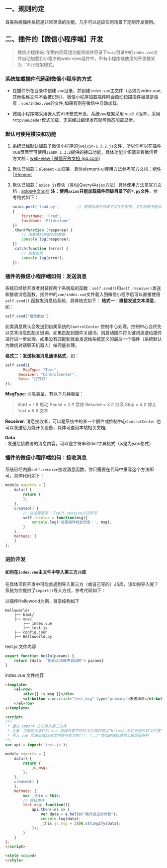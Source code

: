 ## 一、规则约定
自美系统插件系统是非常灵活的功能，几乎可以适应任何场景下定制开发使用。


## 二、插件的【微信小程序端】开发

> 微信小程序端: 使用内网穿透功能将插件目录下`vue/`目录中的`index.vue`文件自动加载到小程序的web-view组件中，所有小程序端使用的开发框架为：VUE框架模式。

### 系统加载插件代码到微信小程序的方式

- 在插件所在目录中创建 `vue`目录，并创建`index.vue`主文件（必须为index.vue,其他名称文件不会被识别）、微信小程序加载插件时会自动扫描插件目录是否有：`vue/index.vue`的文件,如果有则在微信中自动加载。

- 微信小程序端采用嵌入式VUE模式开发，系统`vue`框架采用 `vue2.0`版本，采用`httpVueLoader`模式加载，无需经过编译发布就可动态加载显示。

### 默认可使用模块和功能

1. 系统已经默认加载了微信小程序的`jweixin-1.3.2.js`文件，所以你可以在插件vue页面里可使用`JSSDK 1.3.2`提供的接口功能，具体功能介绍请查看微信官方文档：[web-view | 微信开放文档 (qq.com)](https://developers.weixin.qq.com/miniprogram/dev/component/web-view.html)

3. 默认已加载：`element-ui`框架，具体element-ui使用方法参考官方文档：[组件 | Element](https://element.eleme.cn/#/zh-CN/component/installation)

4. 默认已加载：`axios.js`模块（类似jQuery中`ajax`方法）具体使用方法见官方文档：[axios中文文档](http://www.axios-js.com/zh-cn/docs/)
	**注：使用`axios`只能加载插件同级目录下的`*.py`文件**，参考格式如下：

	```js
	axios.post('load.py',		 // 直接写插件目录下文件名即可，文件前面不能加"/","./"等符号
	{
	    firstName: 'Fred',
	    lastName: 'Flintstone'
	})
	.then(function (response) {
	  	// 加载成功获取到的数据
	    console.log(response);
	})
	.catch(function (error) {
	  	// 加载失败
	    console.log(error);
	});
	```

### 插件的微信小程序端如何：发送消息

​		系统已经给开发者封装好两个系统级的函数：`self.send()`和`self.receive()`发送和接收消息函数，插件中的`vue/index.vue`文件载入到微信小程序后可以直接使用`self.send()` 函数发消息给系统，具体格式如下：
​
**格式一：直接发送文本消息**，如：

```js
self.send('播放歌曲');
```
此类消息默认会发送到自美系统的`ControlCenter` 控制中心处理，控制中心会优先以文本消息匹配关键词，如果匹配到插件关键词，则启动插件将关键词发送给插件进行进一步处理。如果没有匹配到就会发送给系统定义的最后一个插件（系统默认为微信对话聊天机器人）做兜底处理。

**格式二：发送标准消息通讯格式**，如：

```js
self.send({
		MsgType: "Text",
	  Receiver: "ControlCenter",
	  Data: "打开灯"
});
```

**MsgType**: 消息类型，有以下几种类型：

> Start         =  1  # 启动
	Pause       =  2  # 暂停
	Resume   =  3  # 继续
	Stop         =  4  # 停止
	Text          =  5  # 文本

**Receiver**: 消息接收者，可以是系统中的某一个插件或控制中心`ControlCenter` 也可以发送给万能开关设备，具体可查阅本站相关文档;

**Data**: 发送给接收者的消息内容，可以是字符串和dict字典格式（js是为json格式）

### 插件的微信小程序端如何：接收消息

系统已经内置`self.receive`接收消息函数，你只需要在代码中重写这个方法即可，具体代码如下：

```javascript
module.exports = {
    data() {
        return {
        };
    },
    created() {
        // 在这里重写一下self.receive方法即可
        self.receive = function(msg){
            console.log('这是插件收到消息：', msg);
        }
    },
    methods: {
    }
};
```

### 进阶开发

#### 如何在`index.vue`主文件中导入第三方`JS`库

在具体项目开发中可能会遇到导入第三方（或自己写的）JS库，该如何导入呢？系统为你提供了`import()`导入方式，参考代码如下：

以插件Helloworld为例，目录结构如下

```shell
Helloworld/
    ├── html/
    ├── vue/
        ├── index.vue
        ├── test.js
    ├── config.json
    ├── Helloworld.py
```

test.js 文件内容

```javascript
export function hello(params) {
    return {data: '我是从JS库中返回的'+ params}
}
```

index.vue 文件内容

```html
<template>
    <el-row>
        <div>{{ js_msg }}</div>
        <el-button v-on:click="test_msg" type="primary">发送消息</el-button>
    </el-row>
</template>

<script>
/**
 * 通过 import 方法导入第三方库
 * 注意：只能导入插件的 vue 同级目录下的JS文件库和可以“https//方式访问的JS文件库”
 * 导入 vue 同级目录JS库文件前不能含有"/"，"../"类似的根目录和上级目录符号
**/
var api = import('test.js');

module.exports = {
    data() {
        return {
            js_msg: ''
        };
    },
    created() {
    },
    methods: {
      	var _this = this;
        // 按钮事件
        test_msg: function(){
            api.then((e) => {
                var data = e.hello("我传进去的参数");
                console.log(data);
                _this.js_msg = JSON.stringify(data);
            });
        }
    }
};
</script>

<style scoped>
</style>

```

